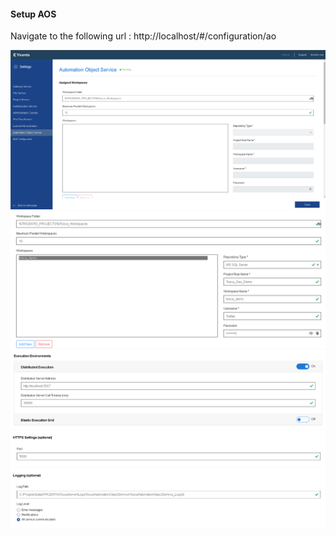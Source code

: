 #### Setup AOS

Navigate to the following url : http://localhost/#/configuration/ao


![](./img/Pasted%20image%2020230216110902.png)
![](./img/Pasted%20image%2020230216111118.png)
![](./img/Pasted%20image%2020230216111145.png)
![](./img/Pasted%20image%2020230216111202.png)